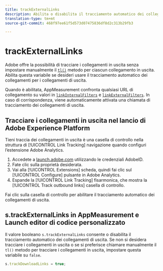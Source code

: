 ```yaml
---
title: trackExternalLinks
description: Abilita o disabilita il tracciamento automatico dei collegamenti per i collegamenti di uscita.
translation-type: tm+mt
source-git-commit: 468f97ee61f5d573d07475836df8d2c313b29fb3

---
```



# trackExternalLinks

Adobe offre la possibilità di tracciare i collegamenti in uscita senza impostare manualmente il [`tl()`](../functions/tl-method.md) metodo per ciascun collegamento in uscita. Abilita questa variabile se desideri usare il tracciamento automatico dei collegamenti per i collegamenti di uscita.

Quando è abilitata, AppMeasurement confronta qualsiasi URL di collegamento su valori in [`linkInternalFilters`](linkinternalfilters.md) e [`linkExternalFilters`](linkexternalfilters.md). In caso di corrispondenza, viene automaticamente attivata una chiamata di tracciamento dei collegamenti di uscita.

## Tracciare i collegamenti in uscita nel lancio di Adobe Experience Platform

Tieni traccia dei collegamenti in uscita è una casella di controllo nella struttura di [!UICONTROL Link Tracking] navigazione quando configuri l’estensione Adobe Analytics.

1. Accedete a [launch.adobe.com](https://launch.adobe.com) utilizzando le credenziali AdobeID.
2. Fate clic sulla proprietà desiderata.
3. Vai alla [!UICONTROL Extensions] scheda, quindi fai clic sul [!UICONTROL Configure] pulsante in Adobe Analytics.
4. Espande la [!UICONTROL Link Tracking] fisarmonica, che mostra la [!UICONTROL Track outbound links] casella di controllo.

Fai clic sulla casella di controllo per abilitare il tracciamento automatico dei collegamenti di uscita.

## s.trackExternalLinks in AppMeasurement e Launch editor di codice personalizzato

Il valore booleano `s.trackExternalLinks` consente o disabilita il tracciamento automatico dei collegamenti di uscita. Se non si desidera tracciare i collegamenti in uscita o se si preferisce chiamare manualmente il `tl()` metodo per tracciare i collegamenti in uscita, impostare questa variabile su `false`.

```js
s.trackDownloadLinks = true;
```
